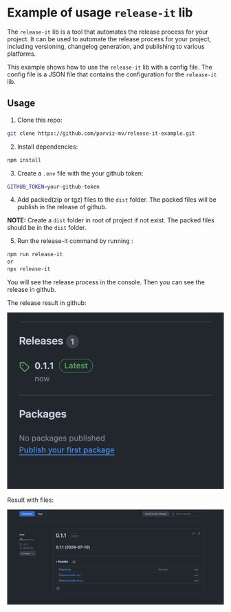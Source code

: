 # Example of usage `release-it` lib

The `release-it` lib is a tool that automates the release process for your project. It can be used to automate the release process for your project, including versioning, changelog generation, and publishing to various platforms.

This example shows how to use the `release-it` lib with a config file. The config file is a JSON file that contains the configuration for the `release-it` lib.

## Usage

1. Clone this repo:

```bash
git clone https://github.com/parviz-mv/release-it-example.git
```

2. Install dependencies:

```bash
npm install
```

3. Create a `.env` file with the your github token:

```bash
GITHUB_TOKEN=your-github-token
```

4. Add packed(zip or tgz) files to the `dist` folder. The packed files will be publish in the release of github.

**NOTE:** Create a `dist` folder in root of project if not exist. The packed files should be in the `dist` folder.

5. Run the release-it command by running :

```bash
npm run release-it
or
npx release-it
```

You will see the release process in the console. Then you can see the release in github.

The release result in github:

![release-result](./assets/release-result.png)

Result with files:

![release-result-with-files](./assets/release-result-with-files.png)
